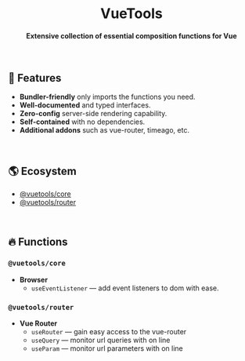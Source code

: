 <!-- <p align="center">
    <img src="https://raw.githubusercontent.com/datatorch/documentation/master/docs/.vuepress/public/circle.png" width="350" />
</p> -->

<h1 align="center">
  VueTools
</h1>
<h4 align="center">Extensive collection of essential composition functions for Vue</h4>

<br />

## :rocket: Features

- **Bundler-friendly** only imports the functions you need.
- **Well-documented** and typed interfaces.
- **Zero-config** server-side rendering capability.
- **Self-contained** with no dependencies.
- **Additional addons** such as vue-router, timeago, etc.

<br />

## :earth_americas: Ecosystem

- [@vuetools/core](#vuetoolscore)
- [@vuetools/router](#vuetoolsrouter)

<br />

## :fire: Functions

### `@vuetools/core`

  - **Browser**
    - `useEventListener` — add event listeners to dom with ease.

### `@vuetools/router`

  - **Vue Router**
    - `useRouter` — gain easy access to the vue-router
    - `useQuery` — monitor url queries with on line
    - `useParam` — monitor url parameters with on line
